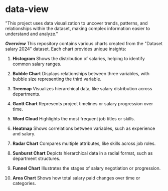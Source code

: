 # data-view

"This project uses data visualization to uncover trends, patterns, and relationships within the dataset, making complex information easier to understand and analyze."

***Overview***
This repository contains various charts created from the "Dataset salary 2024" dataset. Each chart provides unique insights:

1. **Histogram**
Shows the distribution of salaries, helping to identify common salary ranges.

2. **Bubble Chart**
Displays relationships between three variables, with bubble size representing the third variable.

3. **Treemap**
Visualizes hierarchical data, like salary distribution across departments.

4. **Gantt Chart**
Represents project timelines or salary progression over time.

5. **Word Cloud**
Highlights the most frequent job titles or skills.

6. **Heatmap**
Shows correlations between variables, such as experience and salary.

7. **Radar Chart**
Compares multiple attributes, like skills across job roles.

8. **Sunburst Chart**
Depicts hierarchical data in a radial format, such as department structures.

9. **Funnel Chart**
Illustrates the stages of salary negotiation or progression.

10. **Area Chart**
Shows how total salary paid changes over time or categories.
